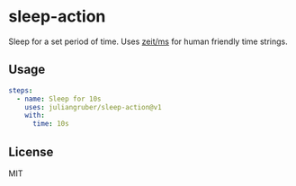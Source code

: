 # sleep-action

Sleep for a set period of time. Uses [zeit/ms](https://github.com/zeit/ms) for
human friendly time strings.

## Usage

```yaml
steps:
  - name: Sleep for 10s
    uses: juliangruber/sleep-action@v1
    with:
      time: 10s
```

## License

MIT
